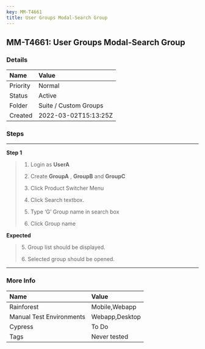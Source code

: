 ```yaml
---
key: MM-T4661
title: User Groups Modal-Search Group
---
```


## MM-T4661: User Groups Modal-Search Group

### Details

| Name     | Value                 |
| :------- | :-------------------- |
| Priority | Normal                |
| Status   | Active                |
| Folder   | Suite / Custom Groups |
| Created  | 2022-03-02T15:13:25Z  |

### Steps

<hr/>

**Step 1**

> <article><ol><li><p>Login as <strong>UserA</strong></p></li><li>Create <strong>GroupA</strong> , <strong>GroupB</strong> and <strong>GroupC</strong></li><li><p>Click Product Switcher Menu </p></li><li><p>Click Search textbox.</p></li><li><p>Type ‘G’ Group name in search box</p></li><li><p>Click Group name</p></li></ol></article>

**Expected**

> <article><p>5. Group list should be displayed.</p><p>6. Selected group should be opened.</p></article>

<hr/>

### More Info

| Name                     | Value          |
| :----------------------- | :------------- |
| Rainforest               | Mobile,Webapp  |
| Manual Test Environments | Webapp,Desktop |
| Cypress                  | To Do          |
| Tags                     | Never tested   |
